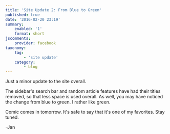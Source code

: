 ```yaml
---
title: 'Site Update 2: From Blue to Green'
published: true
date: '2016-02-20 23:19'
summary:
    enabled: '1'
    format: short
jscomments:
    provider: facebook
taxonomy:
    tag:
        - 'site update'
    category:
        - blog
---
```


Just a minor update to the site overall. 

The sidebar's search bar and random article features have had their titles removed, so that less space is used overall. As well, you may have noticed the change from blue to green. I rather like green. 

Comic comes in tomorrow. It's safe to say that it's one of my favorites. Stay tuned. 

-Jan